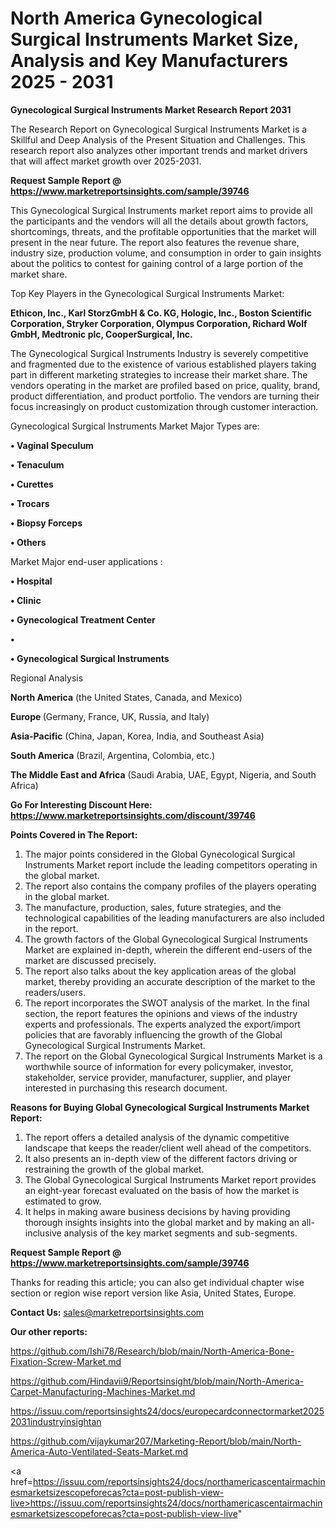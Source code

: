 # North America Gynecological Surgical Instruments Market Size, Analysis and Key Manufacturers 2025 - 2031

<strong>Gynecological Surgical Instruments Market Research Report 2031</strong>

The Research Report on Gynecological Surgical Instruments Market is a Skillful and Deep Analysis of the Present Situation and Challenges. This research report also analyzes other important trends and market drivers that will affect market growth over 2025-2031.

<strong>Request Sample Report @ <a href=https://www.marketreportsinsights.com/sample/39746>https://www.marketreportsinsights.com/sample/39746</a></strong>

This Gynecological Surgical Instruments market report aims to provide all the participants and the vendors will all the details about growth factors, shortcomings, threats, and the profitable opportunities that the market will present in the near future. The report also features the revenue share, industry size, production volume, and consumption in order to gain insights about the politics to contest for gaining control of a large portion of the market share.

Top Key Players in the Gynecological Surgical Instruments Market:

<strong>Ethicon, Inc., Karl StorzGmbH & Co. KG, Hologic, Inc., Boston Scientific Corporation, Stryker Corporation, Olympus Corporation, Richard Wolf GmbH, Medtronic plc, CooperSurgical, Inc.</strong>

The Gynecological Surgical Instruments Industry is severely competitive and fragmented due to the existence of various established players taking part in different marketing strategies to increase their market share. The vendors operating in the market are profiled based on price, quality, brand, product differentiation, and product portfolio. The vendors are turning their focus increasingly on product customization through customer interaction.

Gynecological Surgical Instruments Market Major Types are:

<strong>•  Vaginal Speculum

•  Tenaculum

•  Curettes

•  Trocars

•  Biopsy Forceps

•  Others</strong>

Market Major end-user applications :

<strong>•  Hospital

•  Clinic

•  Gynecological Treatment Center

•  

•  Gynecological Surgical Instruments</strong>

Regional Analysis

</u><strong><b>North America</b></strong> (the United States, Canada, and Mexico)

<strong><b>Europe </b></strong>(Germany, France, UK, Russia, and Italy)

<strong><b>Asia-Pacific</b></strong> (China, Japan, Korea, India, and Southeast Asia)

<strong><b>South America</b></strong> (Brazil, Argentina, Colombia, etc.)

<strong><b>The Middle East and Africa</b></strong> (Saudi Arabia, UAE, Egypt, Nigeria, and South Africa)

<strong>Go For Interesting Discount Here: <a href=https://www.marketreportsinsights.com/discount/39746>https://www.marketreportsinsights.com/discount/39746</a></strong>

<strong>Points Covered in The Report:</strong>
<ol>
  <li>The major points considered in the Global Gynecological Surgical Instruments Market report include the leading competitors operating in the global market.</li>
  <li>The report also contains the company profiles of the players operating in the global market.</li>
  <li>The manufacture, production, sales, future strategies, and the technological capabilities of the leading manufacturers are also included in the report.</li>
  <li>The growth factors of the Global Gynecological Surgical Instruments Market are explained in-depth, wherein the different end-users of the market are discussed precisely.</li>
  <li>The report also talks about the key application areas of the global market, thereby providing an accurate description of the market to the readers/users.</li>
  <li>The report incorporates the SWOT analysis of the market. In the final section, the report features the opinions and views of the industry experts and professionals. The experts analyzed the export/import policies that are favorably influencing the growth of the Global Gynecological Surgical Instruments Market.</li>
  <li>The report on the Global Gynecological Surgical Instruments Market is a worthwhile source of information for every policymaker, investor, stakeholder, service provider, manufacturer, supplier, and player interested in purchasing this research document.</li>
</ol>
<strong>Reasons for Buying Global Gynecological Surgical Instruments Market Report:</strong>

<ol>
  <li>The report offers a detailed analysis of the dynamic competitive landscape that keeps the reader/client well ahead of the competitors.</li>
  <li>It also presents an in-depth view of the different factors driving or restraining the growth of the global market.</li>
  <li>The Global Gynecological Surgical Instruments Market report provides an eight-year forecast evaluated on the basis of how the market is estimated to grow.</li>
  <li>It helps in making aware business decisions by having providing thorough insights insights into the global market and by making an all-inclusive analysis of the key market segments and sub-segments.</li>
</ol>
<strong>Request Sample Report @ <a href=https://www.marketreportsinsights.com/sample/39746>https://www.marketreportsinsights.com/sample/39746</a></strong>


Thanks for reading this article; you can also get individual chapter wise section or region wise report version like Asia, United States, Europe.

<strong>Contact Us:</strong>
sales@marketreportsinsights.com

<strong>Our other reports:</strong>

<a href=https://github.com/Ishi78/Research/blob/main/North-America-Bone-Fixation-Screw-Market.md>https://github.com/Ishi78/Research/blob/main/North-America-Bone-Fixation-Screw-Market.md</a>

<a href=https://github.com/Hindavii9/Reportsinsight/blob/main/North-America-Carpet-Manufacturing-Machines-Market.md>https://github.com/Hindavii9/Reportsinsight/blob/main/North-America-Carpet-Manufacturing-Machines-Market.md</a>

<a href=https://issuu.com/reportsinsights24/docs/europecardconnectormarket20252031industryinsightan>https://issuu.com/reportsinsights24/docs/europecardconnectormarket20252031industryinsightan</a>

<a href=https://github.com/vijaykumar207/Marketing-Report/blob/main/North-America-Auto-Ventilated-Seats-Market.md>https://github.com/vijaykumar207/Marketing-Report/blob/main/North-America-Auto-Ventilated-Seats-Market.md</a>

<a href=https://issuu.com/reportsinsights24/docs/northamericascentairmachinesmarketsizescopeforecas?cta=post-publish-view-live>https://issuu.com/reportsinsights24/docs/northamericascentairmachinesmarketsizescopeforecas?cta=post-publish-view-live</a>"

